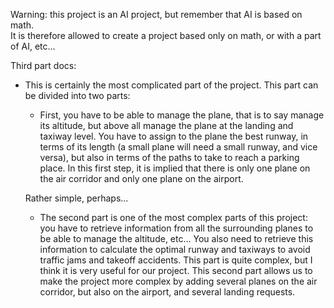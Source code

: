 Warning: this project is an AI project, but remember that AI is based on math.  
It is therefore allowed to create a project based only on math, or with a part of
AI, etc...  

Third part docs:  
- This is certainly the most complicated part of the project. This part can be divided into two parts: 
  - First, you have to be able to manage the plane, that is to say manage its altitude, but above all manage the plane at the landing and taxiway level. You have to assign to the plane the best runway, in terms of its length (a small plane will need a small runway, and vice versa), but also in terms of the paths to take to reach a parking place.
In this first step, it is implied that there is only one plane on the air corridor and only one plane on the airport.

   Rather simple, perhaps...

   - The second part is one of the most complex parts of this project: you have to retrieve information from all the surrounding planes to be able to manage the altitude, etc... You also need to retrieve this information to calculate the optimal runway and taxiways to avoid traffic jams and takeoff accidents. This part is quite complex, but I think it is very useful for our project. This second part allows us to make the project more complex by adding several planes on the air corridor, but also on the airport, and several landing requests.
